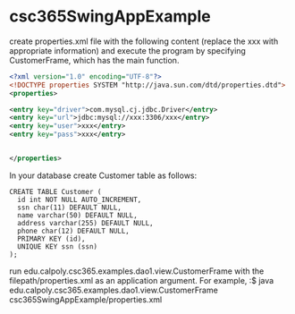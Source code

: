 # csc365SwingAppExample

create properties.xml file with the following content (replace the xxx with appropriate information) and execute the program by specifying CustomerFrame, which has the main function.

```xml
<?xml version="1.0" encoding="UTF-8"?>
<!DOCTYPE properties SYSTEM "http://java.sun.com/dtd/properties.dtd">
<properties>

<entry key="driver">com.mysql.cj.jdbc.Driver</entry>
<entry key="url">jdbc:mysql://xxx:3306/xxx</entry>
<entry key="user">xxx</entry>
<entry key="pass">xxx</entry>


</properties>
```

In your database create Customer table as follows:
```
CREATE TABLE Customer (
  id int NOT NULL AUTO_INCREMENT,
  ssn char(11) DEFAULT NULL,
  name varchar(50) DEFAULT NULL,
  address varchar(255) DEFAULT NULL,
  phone char(12) DEFAULT NULL,
  PRIMARY KEY (id),
  UNIQUE KEY ssn (ssn)
);
```
run edu.calpoly.csc365.examples.dao1.view.CustomerFrame with the filepath/properties.xml as an application argument.
For example,
:$ java edu.calpoly.csc365.examples.dao1.view.CustomerFrame csc365SwingAppExample/properties.xml

